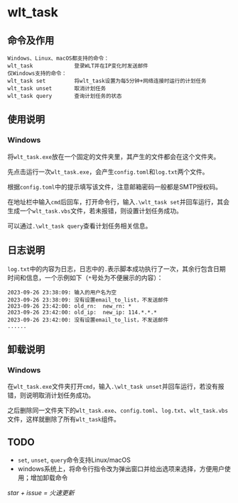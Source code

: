 # wlt_task

## 命令及作用

```
Windows、Linux、macOS都支持的命令：
wlt_task             登录WLT并在IP变化时发送邮件
仅Windows支持的命令：
wlt_task set         将wlt_task设置为每5分钟+网络连接时运行的计划任务
wlt_task unset       取消计划任务
wlt_task query       查询计划任务的状态
```

## 使用说明

### Windows

将`wlt_task.exe`放在一个固定的文件夹里，其产生的文件都会在这个文件夹。

先点击运行一次`wlt_task.exe`，会产生`config.toml`和`log.txt`两个文件。

根据`config.toml`中的提示填写该文件，注意邮箱密码一般都是SMTP授权码。

在地址栏中输入`cmd`后回车，打开命令行，输入`.\wlt_task set`并回车运行，其会生成一个`wlt_task.vbs`文件，若未报错，则设置计划任务成功。

可以通过`.\wlt_task query`查看计划任务相关信息。

## 日志说明

`log.txt`中的内容为日志，日志中的`.`表示脚本成功执行了一次，其余行包含日期时间和信息，一个示例如下（`*`号处为不便展示的内容）：

```
2023-09-26 23:38:09: 输入的用户名为空
2023-09-26 23:38:09: 没有设置email_to_list，不发送邮件
2023-09-26 23:42:00: old_rn:  new_rn: *
2023-09-26 23:42:00: old_ip:  new_ip: 114.*.*.*
2023-09-26 23:42:00: 没有设置email_to_list，不发送邮件
......
```

## 卸载说明

### Windows

在`wlt_task.exe`文件夹打开`cmd`，输入`.\wlt_task unset`并回车运行，若没有报错，则说明取消计划任务成功。

之后删除同一文件夹下的`wlt_task.exe`、`config.toml`、`log.txt`、`wlt_task.vbs`文件，这样就删除了所有`wlt_task`组件。

## TODO

- `set`, `unset`, `query`命令支持Linux/macOS
- windows系统上，将命令行指令改为弹出窗口并给出选项来选择，方便用户使用；增加卸载命令

*star + issue = 火速更新*
